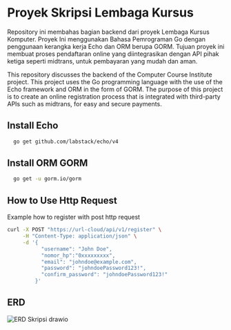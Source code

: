 ﻿# Proyek Skripsi Lembaga Kursus
Repository ini membahas bagian backend dari proyek Lembaga Kursus Komputer. Proyek Ini menggunakan Bahasa Pemrograman Go dengan penggunaan kerangka kerja Echo dan ORM berupa GORM. Tujuan proyek ini membuat proses pendaftaran online yang diintegrasikan dengan API pihak ketiga seperti midtrans, untuk pembayaran yang mudah dan aman.

This repository discusses the backend of the Computer Course Institute project. This project uses the Go programming language with the use of the Echo framework and ORM in the form of GORM. The purpose of this project is to create an online registration process that is integrated with third-party APIs such as midtrans, for easy and secure payments.
## Install Echo

```bash
  go get github.com/labstack/echo/v4
```

## Install ORM GORM
```bash
  go get -u gorm.io/gorm
```
## How to Use Http Request
Example how to register with post http request
```bash
curl -X POST "https://url-cloud/api/v1/register" \
     -H "Content-Type: application/json" \
     -d '{
           "username": "John Doe",
           "nomor_hp":"0xxxxxxxxx",
           "email": "johndoe@example.com",
           "password": "johndoePassword123!",
           "confirm_password": "johndoePassword123!"
         }'
```

## ERD
![ERD Skripsi drawio](https://github.com/user-attachments/assets/74e27ab3-ba3a-478e-98c1-210aa5f81ccc)


